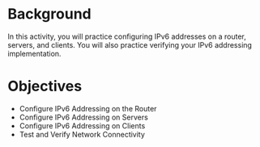 # Background
In this activity, you will practice configuring IPv6 addresses on a router, servers, and clients. You will also practice verifying your IPv6 addressing implementation.
# Objectives
- Configure IPv6 Addressing on the Router
- Configure IPv6 Addressing on Servers
- Configure IPv6 Addressing on Clients
- Test and Verify Network Connectivity
